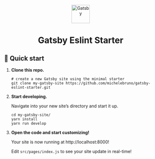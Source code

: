 <p align="center">
  <a href="https://www.gatsbyjs.com/?utm_source=starter&utm_medium=readme&utm_campaign=minimal-starter">
    <img alt="Gatsby" src="https://www.gatsbyjs.com/Gatsby-Monogram.svg" width="60" />
  </a>
</p>
<h1 align="center">
  Gatsby Eslint Starter
</h1>

## 🚀 Quick start

1.  **Clone this repo.**


    ```shell
    # create a new Gatsby site using the minimal starter
    git clone my-gatsby-site https://github.com/michelebruno/gatsby-eslint-starter.git
    ```

2.  **Start developing.**

    Navigate into your new site’s directory and start it up.

    ```shell
    cd my-gatsby-site/
    yarn install
    yarn run develop
    ```

3.  **Open the code and start customizing!**

    Your site is now running at http://localhost:8000!

    Edit `src/pages/index.js` to see your site update in real-time!
